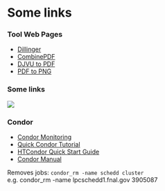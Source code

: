 # Some links

### Tool Web Pages
- [Dillinger][dillinger]
- [CombinePDF](https://combinepdf.com/)
- [DJVU to PDF](https://djvu2pdf.com/)
- [PDF to PNG](https://pdf2png.com/)

### Some links
[![](https://iris-hep.org/assets/logos/Iris-hep-4-no-long-name.png)](https://iris-hep.org/)

### Condor

- [Condor Monitoring][condor_1]
- [Quick Condor Tutorial][condor_2] 
- [HTCondor Quick Start Guide][condor_3]
- [Condor Manual][condor_4]

Removes jobs: `condor_rm -name schedd cluster`  
e.g.           condor_rm -name lpcschedd1.fnal.gov 3905087


[//]: # (all links)

[a]: https://dillinger.io/
[condor_1]: https://uscms.org/uscms_at_work/physics/computing/status/status_condor.shtml
[condor_2]: https://ci-connect.atlassian.net/wiki/spaces/CMS/pages/27000849/Quick+Condor+Tutorial
[condor_3]: https://research.cs.wisc.edu/htcondor/manual/quickstart.html
[condor_4]: https://htcondor.readthedocs.io/en/v8_9_3/
[irishep]: https://iris-hep.org/
[dillinger]: https://dillinger.io/
